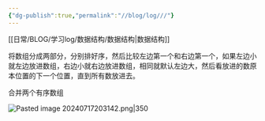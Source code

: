 ```yaml
---
{"dg-publish":true,"permalink":"//blog/log///"}
---
```


[[日常/BLOG/学习log/数据结构/数据结构\|数据结构]]

将数组分成两部分，分别排好序，然后比较左边第一个和右边第一个，如果左边小就左边放进数组，右边小就右边放进数组，相同就默认左边大，然后看放进的数原本位置的下一个位置，直到所有数放进去。

合并两个有序数组
 
![Pasted image 20240717203142.png|350](/img/user/%E5%AE%9E%E9%AA%8C%E5%AE%A4/%E6%96%87%E4%BB%B6/Pasted%20image%2020240717203142.png)